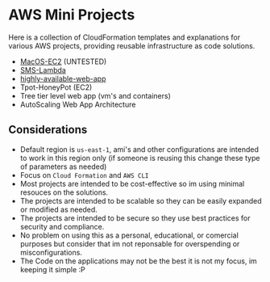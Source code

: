 # AWS Mini Projects

Here is a collection of CloudFormation templates and explanations for various AWS projects, providing reusable infrastructure as code solutions.

- [MacOS-EC2](./macOS-EC2) (UNTESTED)
- [SMS-Lambda](./SMS-Lambda)
- [highly-available-web-app](./highly-available-web-app/)
- Tpot-HoneyPot (EC2)
- Tree tier level web app (vm's and containers)
- AutoScaling Web App Architecture
<!-- 
- [Tpot-HoneyPot](./Tpot-HoneyPot)
- [Tree tier level web app](./three-tier-web-app)
- [AutoScaling Web App Architecture](./AutoScaling-Web-App)
- [AWS Lambda Function processing SQS orders](./Lambda-SQS) -->

## Considerations

- Default region is `us-east-1`, ami's and other configurations are intended to work in this region only (if someone is reusing this change these type of parameters as needed)
- Focus on `Cloud Formation` and `AWS CLI`
- Most projects are intended to be cost-effective so im using minimal resouces on the solutions.
- The projects are intended to be scalable so they can be easily expanded or modified as needed.
- The projects are intended to be secure so they use best practices for security and compliance.
- No problem on using this as a personal, educational, or comercial purposes but consider that im not reponsable for overspending or misconfigurations.
- The Code on the applications may not be the best it is not my focus, im keeping it simple :P
